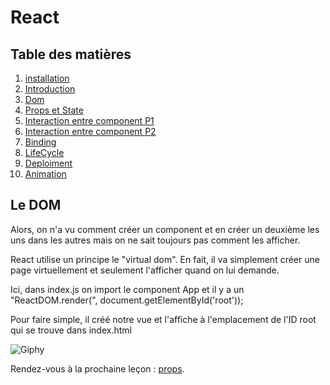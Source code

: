 # React

## Table des matières

1. [installation](./Installation.md) 
2. [Introduction](./introduction.md) 
3. [Dom](./Dom.md)
4. [Props et State](./PropsEtState.md)
5. [Interaction entre component P1](./InteractionEntreComponentPartie1.md) 
6. [Interaction entre component P2](./InteractionEntreComponentPartie2.md) 
7. [Binding](./Binding.md)
8. [LifeCycle](./LifeCycle.md)
9. [Deploiment](./Deploiment.md)
10. [Animation](./Animations.md)


## Le DOM
Alors, on n'a vu comment créer un component et en créer un deuxième les uns dans les autres mais on ne sait toujours pas comment les afficher.

React utilise un principe le "virtual dom". En fait, il va simplement créer une page virtuellement et seulement l'afficher quand on lui demande.

Ici, dans index.js on import le component App et il y a un "ReactDOM.render(<App />", document.getElementById('root'));

Pour faire simple, il créé notre vue et l'affiche à l'emplacement de l'ID root qui se trouve dans index.html

![Giphy](https://ressources.blogdumoderateur.com/2013/02/gif-anime.gif)


Rendez-vous à la prochaine leçon : [props](./PropsEtState.md).


